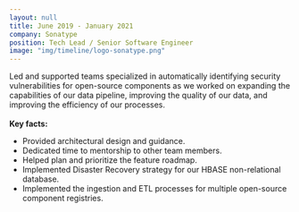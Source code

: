 ```yaml
---
layout: null
title: June 2019 - January 2021
company: Sonatype
position: Tech Lead / Senior Software Engineer
image: "img/timeline/logo-sonatype.png"
---
```

Led and supported teams specialized in automatically identifying security vulnerabilities for open-source components as we worked on expanding the capabilities of our data pipeline, improving the quality of our data, and improving the efficiency of our processes.
<br/><br/>
**Key facts:**
- Provided architectural design and guidance.
- Dedicated time to mentorship to other team members.
- Helped plan and prioritize the feature roadmap.
- Implemented Disaster Recovery strategy for our HBASE non-relational database.
- Implemented the ingestion and ETL processes for multiple open-source component registries.

